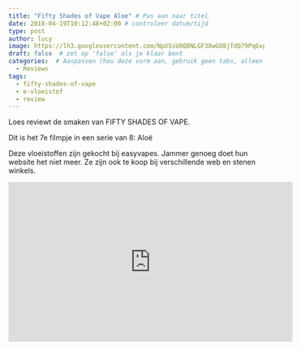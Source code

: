 ```yaml
---
title: "Fifty Shades of Vape Aloe" # Pas aan naar titel
date: 2018-04-19T10:12:48+02:00 # controleer datum/tijd
type: post
author: lucy
image: https://lh3.googleusercontent.com/NpXSsU0Q8NLGF38wGO8jTdQ79Pq6xplH-ro-Fc7wtU69OOjJukod2GYnBkvItWAFO135DQCetbcd6zmj-3F0XKnzhMBGpoxFV1afbCllem2I_HNDcqvdXHld1S1hqYTF43Cg4JuPHbk4eY0AivPUYDpABf7gFKciI_ZUyoiMfiLiBBQh5BW5vAYrgtkdDeZt7w026jU1_34hjJxVGqLj2ax11XMr8hktFACO9_nQEQe6yf0pjpmp2oJid9xNOl2uKm0lQd37VyD9xcoXu-icAd0p3cP_tyVApau4ywPDo864u27VRiU34eqNxiqozCSRK9wWrVqJAtV0u2dvxcOQ4cxA1SmPBg4fPuRObZlR3Wcxe788kj-Rs7cZI3RUObdIUwLQ4WL_L_U9-aT5jGo_QuUSO6ir6R4XMknbh0X-BYYq3sEbBJDcthmlYBjOalnklZL7bcWD_w5-JenPafoW2nwICCUGaR4H5yLIXKj_GBkfS5tkZ6421VXobMf3Lb9sBX_Y5HeZElT7eZUMybyUavO_qcgaNzSkojNOKM_MjtkZIztpBVPbNPq8yHRYc8U1IYKIq79CABn0civcsR1r8ONtenTImAoBx5kbQ6JjgCg8lY9GlRlMlSS0YFFEO4IKStxR3jYT7-XW8XIX3gkbHJei8_rCAeL7Rg=w1520-h855-no
draft: false  # zet op 'false' als je klaar bent
categories:  # Aanpassen (hou deze vorm aan, gebruik geen tabs, alleen spaties)
  - Reviews
tags:
  - fifty-shades-of-vape
  - e-vloeistof
  - review
---
```


Loes reviewt de smaken van FIFTY SHADES OF VAPE.

Dit is het 7e filmpje in een serie van 8: Aloë

Deze vloeistoffen zijn gekocht bij easyvapes. Jammer genoeg doet hun website het niet meer. 
Ze zijn ook te koop bij verschillende web en stenen winkels.

<iframe width="560" height="315" src="https://www.youtube.com/embed/iSO1EzDTn90" frameborder="0" allow="autoplay; encrypted-media" allowfullscreen></iframe>